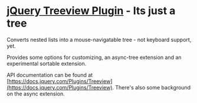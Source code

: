 [jQuery Treeview Plugin](https://bassistance.de/jquery-plugins/jquery-plugin-treeview/) - Its just a tree
================================

Converts nested lists into a mouse-navigatable tree - not keyboard support, yet.

Provides some options for customizing, an async-tree extension and an experimental sortable extension.

API documentation can be found at [https://docs.jquery.com/Plugins/Treeview](https://docs.jquery.com/Plugins/Treeview). There's also some background on the async extension.
